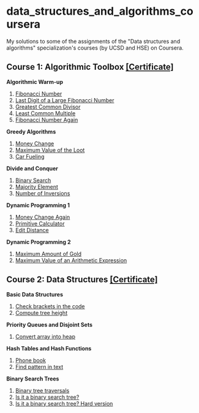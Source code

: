 # data_structures_and_algorithms_coursera
My solutions to some of the assignments of the "Data structures and algorithms" specialization's courses (by UCSD and HSE) on Coursera.

Course 1: Algorithmic Toolbox [[Certificate]](https://coursera.org/share/60dbe801d1bc01d4ffd20a352ab49fc8)
-

**Algorithmic Warm-up**
  1. [Fibonacci Number](https://github.com/yazurita/data_structures_and_algorithms_coursera/blob/main/1_algorithmic_toolbox/week2_algorithmic_warmup/fibonacci_number.py)
  2. [Last Digit of a Large Fibonacci Number](https://github.com/yazurita/data_structures_and_algorithms_coursera/blob/main/1_algorithmic_toolbox/week2_algorithmic_warmup/last_digit_of_fibonacci_number.py)
  3. [Greatest Common Divisor](https://github.com/yazurita/data_structures_and_algorithms_coursera/blob/main/1_algorithmic_toolbox/week2_algorithmic_warmup/greatest_common_divisor.py)
  4. [Least Common Multiple](https://github.com/yazurita/data_structures_and_algorithms_coursera/blob/main/1_algorithmic_toolbox/week2_algorithmic_warmup/least_common_multiple.py)
  5. [Fibonacci Number Again](https://github.com/yazurita/data_structures_and_algorithms_coursera/blob/main/1_algorithmic_toolbox/week2_algorithmic_warmup/fibonacci_number_again.py)

**Greedy Algorithms**
  1. [Money Change](https://github.com/yazurita/data_structures_and_algorithms_coursera/blob/main/1_algorithmic_toolbox/week3_greedy_algorithms/money_change.py)
  2. [Maximum Value of the Loot](https://github.com/yazurita/data_structures_and_algorithms_coursera/blob/main/1_algorithmic_toolbox/week3_greedy_algorithms/maximum_value_of_the_loot.py)
  3. [Car Fueling](https://github.com/yazurita/data_structures_and_algorithms_coursera/blob/main/1_algorithmic_toolbox/week3_greedy_algorithms/car_fueling.py)
 
**Divide and Conquer**
  1. [Binary Search](https://github.com/yazurita/data_structures_and_algorithms_coursera/blob/main/1_algorithmic_toolbox/week4_divide_and_conquer/binary_search.py)
  2. [Majority Element](https://github.com/yazurita/data_structures_and_algorithms_coursera/blob/main/1_algorithmic_toolbox/week4_divide_and_conquer/majority_element.py)
  3. [Number of Inversions](https://github.com/yazurita/data_structures_and_algorithms_coursera/blob/main/1_algorithmic_toolbox/week4_divide_and_conquer/inversions.py)

**Dynamic Programming 1**
  1. [Money Change Again](https://github.com/yazurita/data_structures_and_algorithms_coursera/blob/main/1_algorithmic_toolbox/week5_dynamic_programming1/money_change_again.py)
  2. [Primitive Calculator](https://github.com/yazurita/data_structures_and_algorithms_coursera/blob/main/1_algorithmic_toolbox/week5_dynamic_programming1/primitive_calculator.py)
  3. [Edit Distance](https://github.com/yazurita/data_structures_and_algorithms_coursera/blob/main/1_algorithmic_toolbox/week5_dynamic_programming1/edit_distance.py)

**Dynamic Programming 2**
  1. [Maximum Amount of Gold](https://github.com/yazurita/data_structures_and_algorithms_coursera/blob/main/1_algorithmic_toolbox/week6_dynamic_programming2/maximum_amount_of_gold.py)
  2. [Maximum Value of an Arithmetic Expression](https://github.com/yazurita/data_structures_and_algorithms_coursera/blob/main/1_algorithmic_toolbox/week6_dynamic_programming2/maximum_value_of_an_arithmetic_expression.py)

Course 2: Data Structures [[Certificate]](https://coursera.org/share/651dc0d89ef7d764894404b610b83b6e)
-

**Basic Data Structures**
  1. [Check brackets in the code](https://github.com/yazurita/data_structures_and_algorithms_coursera/blob/main/2_data_structures/week1_basic_data_structures/check_brackets_in_the_code.py)
  2. [Compute tree height](https://github.com/yazurita/data_structures_and_algorithms_coursera/blob/main/2_data_structures/week1_basic_data_structures/tree_height.py)

**Priority Queues and Disjoint Sets**
  1. [Convert array into heap](https://github.com/yazurita/data_structures_and_algorithms_coursera/blob/main/2_data_structures/week3_priority_queues_and_disjoint_sets/make_heap.py)

**Hash Tables and Hash Functions**
  1. [Phone book](https://github.com/yazurita/data_structures_and_algorithms_coursera/blob/main/2_data_structures/week4_hash_tables/phone_book.py)
  2. [Find pattern in text](https://github.com/yazurita/data_structures_and_algorithms_coursera/blob/main/2_data_structures/week4_hash_tables/find_substring.py)

**Binary Search Trees**
  1. [Binary tree traversals](https://github.com/yazurita/data_structures_and_algorithms_coursera/blob/main/2_data_structures/week6_binary_search_trees/tree_orders.py)
  2. [Is it a binary search tree?](https://github.com/yazurita/data_structures_and_algorithms_coursera/blob/main/2_data_structures/week6_binary_search_trees/is_it_a_binary_tree.py)
  3. [Is it a binary search tree? Hard version](https://github.com/yazurita/data_structures_and_algorithms_coursera/blob/main/2_data_structures/week6_binary_search_trees/is_it_a_binary_tree_hard_version.py)
 
